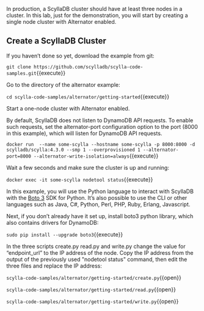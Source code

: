 In production, a ScyllaDB cluster should have at least three nodes in a cluster. In this lab, just for the demonstration, you will start by creating a single node cluster with Alternator enabled.


## Create a ScyllaDB Cluster

If you haven’t done so yet, download the example from git:

`git clone https://github.com/scylladb/scylla-code-samples.git`{{execute}}

Go to the directory of the alternator example:

`cd scylla-code-samples/alternator/getting-started`{{execute}}

Start a one-node cluster with Alternator enabled. 

By default, ScyllaDB does not listen to DynamoDB API requests. To enable such requests, set the alternator-port configuration option to the port (8000 in this example), which will listen for DynamoDB API requests.

`docker run  --name some-scylla --hostname some-scylla -p 8000:8000 -d scylladb/scylla:4.3.0 --smp 1 --overprovisioned 1 --alternator-port=8000 --alternator-write-isolation=always`{{execute}}

Wait a few seconds and make sure the cluster is up and running:

`docker exec -it some-scylla nodetool status`{{execute}}

In this example, you will use the Python language to interact with ScyllaDB with the [Boto 3](https://boto3.amazonaws.com/v1/documentation/api/latest/index.html) SDK for Python. It’s also possible to use the CLI or other languages such as Java, C#, Python, Perl, PHP, Ruby, Erlang, Javascript. 

Next, if you don’t already have it set up, install boto3 python library, which also contains drivers for DynamoDB:

`sudo pip install --upgrade boto3`{{execute}}

In the three scripts create.py read.py and write.py change the value for “endpoint_url” to the IP address of the node. Copy the IP address from the output of the previously used "nodetool status" command, then edit the three files and replace the IP address:

`scylla-code-samples/alternator/getting-started/create.py`{{open}}

`scylla-code-samples/alternator/getting-started/read.py`{{open}}

`scylla-code-samples/alternator/getting-started/write.py`{{open}}


